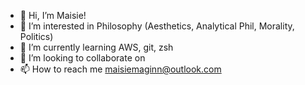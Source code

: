 - 👋 Hi, I’m Maisie!
- 👀 I’m interested in Philosophy (Aesthetics, Analytical Phil, Morality, Politics)
- 🌱 I’m currently learning AWS, git, zsh
- 💞️ I’m looking to collaborate on
- 📫 How to reach me maisiemaginn@outlook.com

<!---
SubAtomicFlux/SubAtomicFlux is a ✨ special ✨ repository because its `README.md` (this file) appears on your GitHub profile.
You can click the Preview link to take a look at your changes.
--->
